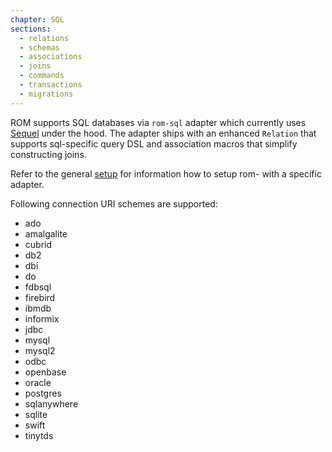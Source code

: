 ```yaml
---
chapter: SQL
sections:
  - relations
  - schemas
  - associations
  - joins
  - commands
  - transactions
  - migrations
---
```


ROM supports SQL databases via `rom-sql` adapter which currently uses
[Sequel](http://sequel.jeremyevans.net/) under the hood. The adapter ships with
an enhanced `Relation` that supports sql-specific query DSL and association
macros that simplify constructing joins.

Refer to the general [setup](/learn/getting-started/block-style-setup) for information
how to setup rom- with a specific adapter.

Following connection URI schemes are supported:

- ado
- amalgalite
- cubrid
- db2
- dbi
- do
- fdbsql
- firebird
- ibmdb
- informix
- jdbc
- mysql
- mysql2
- odbc
- openbase
- oracle
- postgres
- sqlanywhere
- sqlite
- swift
- tinytds

